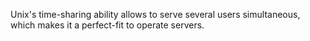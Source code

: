 Unix's time-sharing ability allows to serve several users simultaneous, which makes it a perfect-fit to operate servers.
